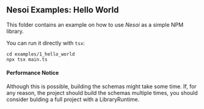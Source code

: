 ## Nesoi Examples: Hello World

This folder contains an example on how to use _Nesoi_ as a simple NPM library.

You can run it directly with `tsx`:

```
cd examples/1_hello_world
npx tsx main.ts
```

#### Performance Notice

Although this is possible, building the schemas might take some time.
If, for any reason, the project should build the schemas multiple times, you should consider bulding a full project with a LibraryRuntime.
